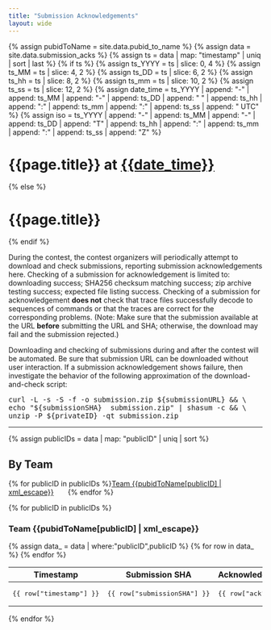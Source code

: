 ```yaml
---
title: "Submission Acknowledgements"
layout: wide
---
```


{% assign pubidToName = site.data.pubid_to_name %}
{% assign data = site.data.submission_acks %}
{% assign ts = data | map: "timestamp" | uniq | sort | last %}
{% if ts %}
{% assign ts_YYYY = ts | slice: 0, 4 %}
{% assign ts_MM = ts | slice: 4, 2 %}
{% assign ts_DD = ts | slice: 6, 2 %}
{% assign ts_hh = ts | slice: 8, 2 %}
{% assign ts_mm = ts | slice: 10, 2 %}
{% assign ts_ss = ts | slice: 12, 2 %}
{% assign date_time = ts_YYYY | append: "-" | append: ts_MM | append: "-" | append: ts_DD | append: " " | append: ts_hh | append: ":" | append: ts_mm | append: ":" | append: ts_ss | append: " UTC" %}
{% assign iso = ts_YYYY | append: "-" | append: ts_MM | append: "-" | append: ts_DD | append: "T" | append: ts_hh | append: ":" | append: ts_mm | append: ":" | append: ts_ss | append: "Z" %}

# {{page.title}} at [{{date_time}}](https://www.timeanddate.com/worldclock/fixedtime.html?iso={{iso}})
{% else %}
# {{page.title}}
{% endif %}

During the contest, the contest organizers will periodically attempt to download
and check submissions, reporting submission acknowledgements here.  Checking of
a submission for acknowledgement is limited to: downloading success; SHA256
checksum matching success; zip archive testing success; expected file listing
success.  Checking of a submission for acknowledgement **does not** check that
trace files successfully decode to sequences of commands or that the traces are
correct for the corresponding problems.  (Note: Make sure that the submission
available at the URL **before** submitting the URL and SHA; otherwise, the
download may fail and the submission rejected.)

Downloading and checking of submissions during and after the contest will be
automated.  Be sure that submission URL can be downloaded without user
interaction.  If a submission acknowledgement shows failure, then investigate
the behavior of the following approximation of the download-and-check script:

<pre>
curl -L -s -S -f -o submission.zip ${submissionURL} && \
echo "${submissionSHA}  submission.zip" | shasum -c && \
unzip -P ${privateID} -qt submission.zip
</pre>

****

{% assign publicIDs = data | map: "publicID" | uniq | sort %}

## By Team

{% for publicID in publicIDs %}[Team&nbsp;<span markdown="0">{{pubidToName[publicID] | xml_escape}}</span>](#team-{{publicID}})&emsp;&emsp;{% endfor %}

{% for publicID in publicIDs %}

<h3 id="team-{{publicID}}">Team <span markdown="0">{{pubidToName[publicID] | xml_escape}}</span></h3>

<table>
    <thead>
        <th>Timestamp</th>
        <th>Submission SHA</th>
        <th style="width:60%;">Acknowledgement</th>
    </thead>
    <tbody>
    {% assign data_ = data | where:"publicID",publicID %}
    {% for row in data_ %}
        <tr>
            <td><pre>{{ row["timestamp"] }}</pre></td>
            <td><pre>{{ row["submissionSHA"] }}</pre></td>
            <td style="text-align:left"><pre>{{ row["ack"] }}</pre></td>
        </tr>
    {% endfor %}
    </tbody>
</table>

{% endfor %}
